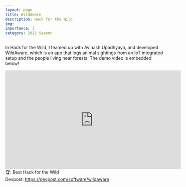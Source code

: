 ```yaml
---
layout: page
title: WildAware
description: Hack for the Wild
img: 
importance: 3
category: 2022 Season
---
```


In Hack for the Wild, I teamed up with Avinash Upadhyaya, and developed WildAware, which is an app that logs animal sightings from an IoT integrated setup and the people living near forests. The demo video is embedded below!<br>

<iframe width="560" height="315" src="https://www.youtube.com/embed/faMcPDlURLY" title="YouTube video player" frameborder="0" allow="accelerometer; autoplay; clipboard-write; encrypted-media; gyroscope; picture-in-picture" allowfullscreen></iframe>
<br>
🏆: Best Hack for the Wild
<br>
<!-- <a href = "https://bleh.neeltron.repl.co/">Live demo</a><br> -->
Devpost: <a href = "https://devpost.com/software/wildaware">https://devpost.com/software/wildaware</a>
